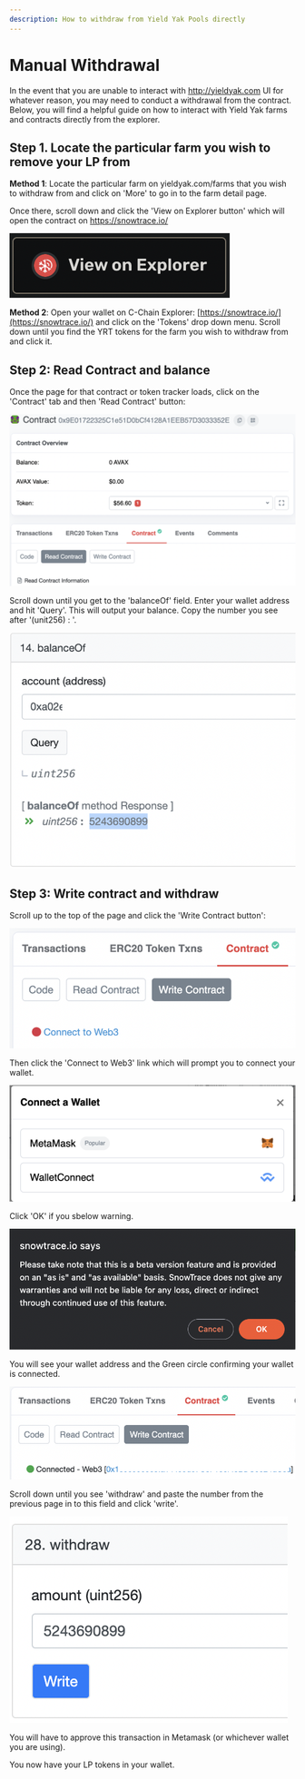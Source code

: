 ```yaml
---
description: How to withdraw from Yield Yak Pools directly
---
```


# Manual Withdrawal

In the event that you are unable to interact with http://yieldyak.com UI for whatever reason, you may need to conduct a withdrawal from the contract. Below, you will find a helpful guide on how to interact with Yield Yak farms and contracts directly from the explorer.

## Step 1. Locate the particular farm you wish to remove your LP from

**Method 1**: Locate the particular farm on yieldyak.com/farms that you wish to withdraw from and click on 'More' to go in to the farm detail page.&#x20;

Once there, scroll down and click the 'View on Explorer button' which will open the contract on [https://snowtrace.io/ ](https://snowtrace.io/)

![Click the 'View on Explorer' button on the farm detail page.](<../../.gitbook/assets/View on Explorer.png>)

**Method 2**: Open your wallet on C-Chain Explorer: [https://snowtrace.io/](https://snowtrace.io/) and click on the 'Tokens' drop down menu. Scroll down until you find the YRT tokens for the farm you wish to withdraw from and click it.&#x20;

## Step 2: Read Contract and balance

Once the page for that contract or token tracker loads, click on the 'Contract' tab and then 'Read Contract' button:

![Reading the contract on Snowtrace](<../../.gitbook/assets/Read Contract (1).png>)

Scroll down until you get to the 'balanceOf' field. Enter your wallet address and hit 'Query'. This will output your balance. Copy the number you see after '(unit256) : '.

![Copy the number after uint256:](<../../.gitbook/assets/Screenshot 2022-04-20 at 10.58.52 PM.png>)

## Step 3: Write contract and withdraw

Scroll up to the top of the page and click the 'Write Contract button':

![](<../../.gitbook/assets/Write contract.png>)

Then click the 'Connect to Web3' link which will prompt you to connect your wallet.

![Select MetaMask of WalletConnect to connect your wallet](<../../.gitbook/assets/Connect Wallet.png>)

Click 'OK' if you sbelow warning.

![Warning: Feature is in beta](<../../.gitbook/assets/Snowtrace Beta warning.png>)

You will see your wallet address and the Green circle confirming your wallet is connected.

![](<../../.gitbook/assets/Wallet connected successfully (1).png>)

Scroll down until you see 'withdraw' and paste the number from the previous page in to this field and click 'write'.

![](<../../.gitbook/assets/Withdraw from Contract.png>)

You will have to approve this transaction in Metamask (or whichever wallet you are using).&#x20;

You now have your LP tokens in your wallet.
